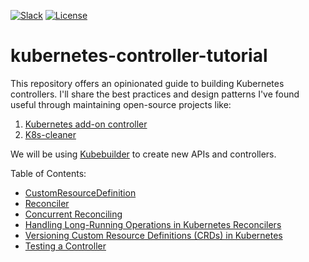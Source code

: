 [![Slack](https://img.shields.io/badge/join%20slack-%23projectsveltos-brighteen)](https://join.slack.com/t/projectsveltos/shared_invite/zt-1hraownbr-W8NTs6LTimxLPB8Erj8Q6Q)
[![License](https://img.shields.io/badge/license-Apache-blue.svg)](LICENSE)

# kubernetes-controller-tutorial
This repository offers an opinionated guide to building Kubernetes controllers. I'll share the best practices and design patterns I've found useful through maintaining open-source projects like:

1. [Kubernetes add-on controller](http://github.com/projectsveltos/addon-controller)
2. [K8s-cleaner](https://github.com/gianlucam76/k8s-cleaner)

We will be using [Kubebuilder](https://github.com/kubernetes-sigs/kubebuilder) to create new APIs and controllers.

Table of Contents:
- [CustomResourceDefinition](docs/custom-resources.md)
- [Reconciler](docs/reconciler.md)
- [Concurrent Reconciling](docs/concurrent_reconciling.md)
- [Handling Long-Running Operations in Kubernetes Reconcilers](docs/long-running-jobs.md)
- [Versioning Custom Resource Definitions (CRDs) in Kubernetes](docs/multiple_versions.md)
- [Testing a Controller](docs/testing.md)